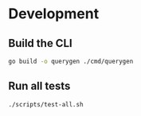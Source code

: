 # Development

## Build the CLI

```bash
go build -o querygen ./cmd/querygen
```

## Run all tests

```bash
./scripts/test-all.sh
```